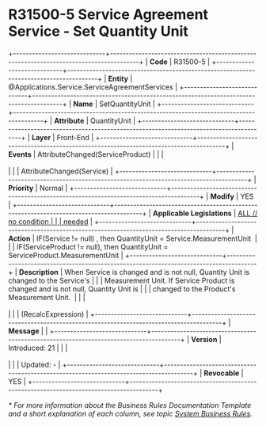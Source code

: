 ﻿---
erp.type: front-end-business-rule
erp.entity: Applications.Service.ServiceAgreementServices
---

# R31500-5 Service Agreement Service - Set Quantity Unit
+-----------------------------+---------------------------------------------------------------------------------------+
| **Code**                    | R31500-5                                                                              |
+-----------------------------+---------------------------------------------------------------------------------------+
| **Entity**                  | @Applications.Service.ServiceAgreementServices                                        |
+-----------------------------+---------------------------------------------------------------------------------------+
| **Name**                    | SetQuantityUnit                                                                       |
+-----------------------------+---------------------------------------------------------------------------------------+
| **Attribute**               | QuantityUnit                                                                          |
+-----------------------------+---------------------------------------------------------------------------------------+
| **Layer**                   | Front-End                                                                             |
+-----------------------------+---------------------------------------------------------------------------------------+
| **Events**                  | AttributeChanged(ServiceProduct)                                                      |
|                             | <br/><br/>                                                                            |
|                             | AttributeChanged(Service)                                                             |
+-----------------------------+---------------------------------------------------------------------------------------+
| **Priority**                | Normal                                                                                |
+-----------------------------+---------------------------------------------------------------------------------------+
| **Modify**                  | YES                                                                                   |
+-----------------------------+---------------------------------------------------------------------------------------+
| **Applicable Legislations** | [ALL // no condition                                                                  |
|                             | needed](xref:applicable-legislations)                                                 |
+-----------------------------+---------------------------------------------------------------------------------------+
| **Action**                  | IF(Service != null) , then QuantityUnit = Service.MeasurementUnit                     |
|                             | IF(ServiceProduct != null), then QuantityUnit = ServiceProduct.MeasurementUnit        |
+-----------------------------+---------------------------------------------------------------------------------------+
| **Description**             | When Service is changed and is not null, Quantity Unit is changed to the Service\'s   |
|                             | Measurement Unit. If Service Product is changed and is not null, Quantity Unit is     |
|                             | changed to the Product\'s Measurement Unit.                                           |
|                             | <br/><br/>                                                                            |
|                             | (RecalcExpression)                                                                    |
+-----------------------------+---------------------------------------------------------------------------------------+
| **Message**                 |                                                                                       |
+-----------------------------+---------------------------------------------------------------------------------------+
| **Version**                 | Introduced: 21                                                                        |
|                             | <br/><br/>                                                                            |
|                             | Updated: -                                                                            |
+-----------------------------+---------------------------------------------------------------------------------------+
| **Revocable**               | YES                                                                                   |
+-----------------------------+---------------------------------------------------------------------------------------+

*\* For more information about the Business Rules Documentation Template and a short explanation of each column, see
topic [System Business Rules](../templates/template-description-system-business-rules.md).*
